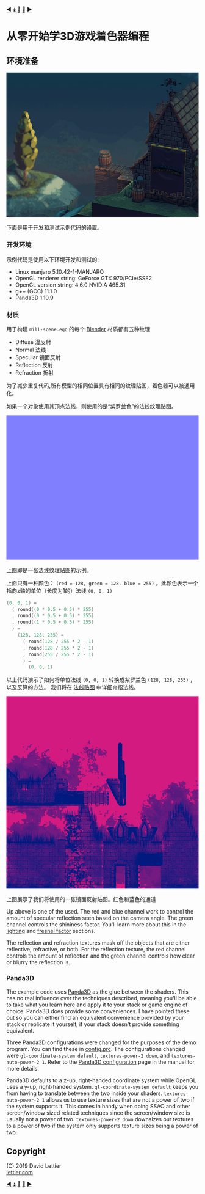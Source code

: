 [:arrow_backward:](gamma-correction.md)
[:arrow_double_up:](../README.md)
[:arrow_up_small:](#)
[:arrow_down_small:](#copyright)
[:arrow_forward:](building-the-demo.md)

# 从零开始学3D游戏着色器编程

## 环境准备

![fYpIWNk](asserts/fYpIWNk.gif)

下面是用于开发和测试示例代码的设置。

### 开发环境

示例代码是使用以下环境开发和测试的:

- Linux manjaro 5.10.42-1-MANJARO
- OpenGL renderer string: GeForce GTX 970/PCIe/SSE2
- OpenGL version string: 4.6.0 NVIDIA 465.31
- g++ (GCC) 11.1.0
- Panda3D 1.10.9

### 材质

用于构建  `mill-scene.egg`  的每个 [Blender](https://blender.org) 材质都有五种纹理

- Diffuse 漫反射
- Normal 法线
- Specular 镜面反射
- Reflection 反射
- Refraction 折射

为了减少重复代码,所有模型的相同位置具有相同的纹理贴图，着色器可以被通用化。

如果一个对象使用其顶点法线，则使用的是“紫罗兰色”的法线纹理贴图。
<p align="center">
<img src="asserts/tFmKgoH.png" alt="A flat normal map." title="A flat normal map.">
</p>
上图即是一张法线纹理贴图的示例。

上面只有一种颜色： `(red = 128, green = 128, blue = 255)` 。此颜色表示一个指向z轴的单位（长度为1的）法线  `(0, 0, 1)`

```c
(0, 0, 1) =
  ( round((0 * 0.5 + 0.5) * 255)
  , round((0 * 0.5 + 0.5) * 255)
  , round((1 * 0.5 + 0.5) * 255)
  ) =
    (128, 128, 255) =
      ( round(128 / 255 * 2 - 1)
      , round(128 / 255 * 2 - 1)
      , round(255 / 255 * 2 - 1)
      ) =
        (0, 0, 1)
```
以上代码演示了如何将单位法线 `(0, 0, 1)` 转换成紫罗兰色 `(128, 128, 255)` ，以及反算的方法。
我们将在 [法线贴图](normal-mapping.md) 中详细介绍法线。

<p align="center">
<img src="asserts/R9FgZKx.png" alt="Specular Map" title="Specular Map">
</p>
上图展示了我们将使用的一张镜面反射贴图。红色和蓝色的通道

Up above is one of the  used.
The red and blue channel work to control the amount of specular reflection seen based on the camera angle.
The green channel controls the shininess factor.
You'll learn more about this in the [lighting](lighting.md) and [fresnel factor](fresnel-factor.md) sections.

The reflection and refraction textures mask off the objects that are either reflective, refractive, or both.
For the reflection texture, the red channel controls the amount of reflection and the green channel controls how
clear or blurry the reflection is.

### Panda3D

The example code uses
[Panda3D](https://www.panda3d.org/)
as the glue between the shaders.
This has no real influence over the techniques described,
meaning you'll be able to take what you learn here and apply it to your stack or game engine of choice.
Panda3D does provide some conveniences.
I have pointed these out so you can either find an equivalent convenience provided by your stack or
replicate it yourself, if your stack doesn't provide something equivalent.

Three Panda3D configurations were changed for the purposes of the demo program.
You can find these in [config.prc](../demonstration/config.prc).
The configurations changed were
`gl-coordinate-system default`,
`textures-power-2 down`, and
`textures-auto-power-2 1`.
Refer to the
[Panda3D configuration](http://www.panda3d.org/manual/?title=Configuring_Panda3D)
page in the manual for more details.

Panda3D defaults to a z-up, right-handed coordinate system while OpenGL uses a y-up, right-handed system.
`gl-coordinate-system default` keeps you from having to translate between the two inside your shaders.
`textures-auto-power-2 1` allows us to use texture sizes that are not a power of two if the system supports it.
This comes in handy when doing SSAO and other screen/window sized related techniques since the screen/window size
is usually not a power of two.
`textures-power-2 down` downsizes our textures to a power of two if the system only supports texture sizes being a power of two.

## Copyright

(C) 2019 David Lettier
<br>
[lettier.com](https://www.lettier.com)

[:arrow_backward:](gamma-correction.md)
[:arrow_double_up:](../README.md)
[:arrow_up_small:](#)
[:arrow_down_small:](#copyright)
[:arrow_forward:](building-the-demo.md)
